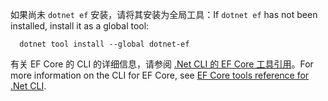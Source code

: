 <span data-ttu-id="b0c60-101">如果尚未 `dotnet ef` 安装，请将其安装为全局工具：</span><span class="sxs-lookup"><span data-stu-id="b0c60-101">If `dotnet ef` has not been installed, install it as a global tool:</span></span>

```dotnetcli
  dotnet tool install --global dotnet-ef
```

<span data-ttu-id="b0c60-102">有关 EF Core 的 CLI 的详细信息，请参阅 [.Net CLI 的 EF Core 工具引用](/ef/core/miscellaneous/cli/dotnet)。</span><span class="sxs-lookup"><span data-stu-id="b0c60-102">For more information on the CLI for EF Core, see [EF Core tools reference for .Net CLI](/ef/core/miscellaneous/cli/dotnet).</span></span>